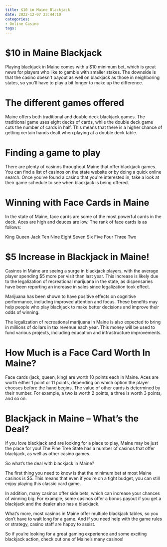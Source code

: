 ```yaml
---
title: $10 in Maine Blackjack
date: 2022-12-07 23:44:10
categories:
- Online Casino
tags:
---
```



#  $10 in Maine Blackjack

Playing blackjack in Maine comes with a $10 minimum bet, which is great news for players who like to gamble with smaller stakes. The downside is that the casino doesn't payout as well on blackjack as those in neighboring states, so you'll have to play a bit longer to make up the difference.

# The different games offered

Maine offers both traditional and double deck blackjack games. The traditional game uses eight decks of cards, while the double deck game cuts the number of cards in half. This means that there is a higher chance of getting certain hands dealt when playing at a double deck table.

# Finding a game to play

There are plenty of casinos throughout Maine that offer blackjack games. You can find a list of casinos on the state website or by doing a quick online search. Once you've found a casino that you're interested in, take a look at their game schedule to see when blackjack is being offered.

#  Winning with Face Cards in Maine

In the state of Maine, face cards are some of the most powerful cards in the deck. Aces are high and deuces are low. The rank of face cards is as follows:

King 
Queen 
Jack 
Ten 
Nine 
Eight 
Seven 
Six 
Five 
Four 
Three 
Two

#  $5 Increase in Blackjack in Maine!

Casinos in Maine are seeing a surge in blackjack players, with the average player spending $5 more per visit than last year. This increase is likely due to the legalization of recreational marijuana in the state, as dispensaries have been reporting an increase in sales since legalization took effect.

Marijuana has been shown to have positive effects on cognitive performance, including improved attention and focus. These benefits may help people who play blackjack to make better decisions and improve their odds of winning.

The legalization of recreational marijuana in Maine is also expected to bring in millions of dollars in tax revenue each year. This money will be used to fund various projects, including education and infrastructure improvements.

#  How Much is a Face Card Worth In Maine?

Face cards (jack, queen, king) are worth 10 points each in Maine. Aces are worth either 1 point or 11 points, depending on which option the player chooses before the hand begins. The value of other cards is determined by their number. For example, a two is worth 2 points, a three is worth 3 points, and so on.

#  Blackjack in Maine – What’s the Deal?

If you love blackjack and are looking for a place to play, Maine may be just the place for you! The Pine Tree State has a number of casinos that offer blackjack, as well as other casino games.

So what’s the deal with blackjack in Maine?

The first thing you need to know is that the minimum bet at most Maine casinos is $5. This means that even if you’re on a tight budget, you can still enjoy playing this classic card game.

In addition, many casinos offer side bets, which can increase your chances of winning big. For example, some casinos offer a bonus payout if you get a blackjack and the dealer also has a blackjack.

What’s more, most casinos in Maine offer multiple blackjack tables, so you don’t have to wait long for a game. And if you need help with the game rules or strategy, casino staff are happy to assist.

So if you’re looking for a great gaming experience and some exciting blackjack action, check out one of Maine’s many casinos!